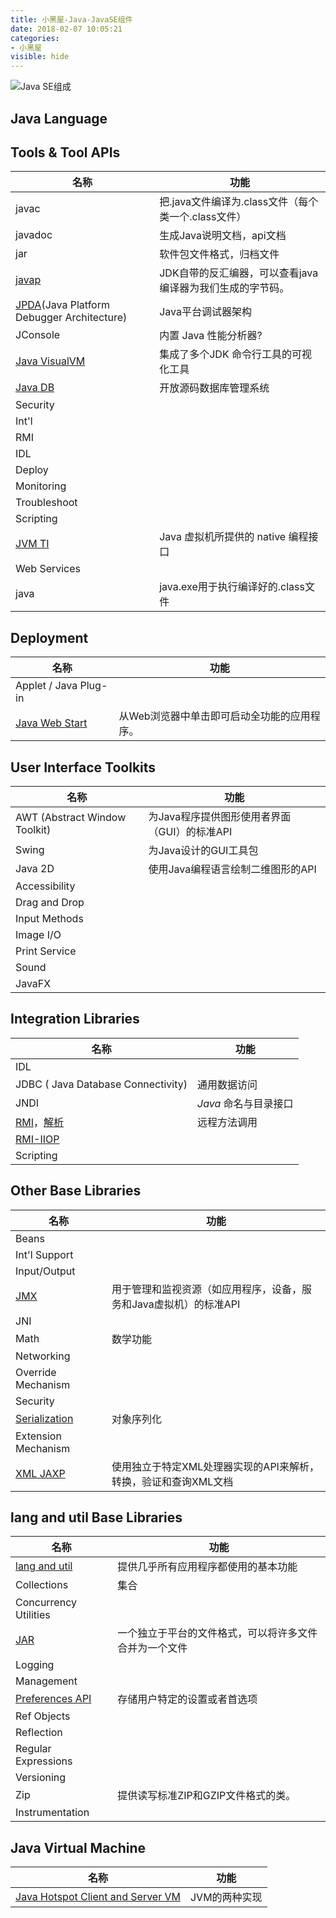 ```yaml
---
title: 小黑屋-Java-JavaSE组件
date: 2018-02-07 10:05:21
categories: 
- 小黑屋
visible: hide 
---
```




![[Java SE组成](https://zhuanlan.zhihu.com/p/33474703)](https://pic3.zhimg.com/80/v2-8220cc3f1bdcc5a3568f89b904d12180_hd.jpg)

## Java Language

## Tools & Tool APIs

| 名称                                       | 功能                                 |
| ---------------------------------------- | ---------------------------------- |
| javac                                    | 把.java文件编译为.class文件（每个类一个.class文件） |
| javadoc                                  | 生成Java说明文档，api文档                   |
| jar                                      | 软件包文件格式，归档文件                       |
| [javap](http://www.importnew.com/18398.html) | JDK自带的反汇编器，可以查看java编译器为我们生成的字节码。   |
| [JPDA](https://www.ibm.com/developerworks/cn/java/j-lo-jpda1/)(Java Platform Debugger Architecture) | Java平台调试器架构                        |
| JConsole                                 | 内置 Java 性能分析器?                     |
| [Java VisualVM](https://en.wikipedia.org/wiki/VisualVM) | 集成了多个JDK 命令行工具的可视化工具               |
| [Java DB](https://zh.wikipedia.org/zh-hans/Apache_Derby) | 开放源码数据库管理系统                        |
| Security                                 |                                    |
| Int'l                                    |                                    |
| RMI                                      |                                    |
| IDL                                      |                                    |
| Deploy                                   |                                    |
| Monitoring                               |                                    |
| Troubleshoot                             |                                    |
| Scripting                                |                                    |
| [JVM TI](https://www.ibm.com/developerworks/cn/java/j-lo-jpda2/) | Java 虚拟机所提供的 native 编程接口           |
| Web Services                             |                                    |
| java                                     | java.exe用于执行编译好的.class文件           |

## Deployment

| 名称                                       | 功能                      |
| ---------------------------------------- | ----------------------- |
| Applet / Java Plug-in                    |                         |
| [Java Web Start](https://docs.oracle.com/javase/8/docs/technotes/guides/javaws/index.html) | 从Web浏览器中单击即可启动全功能的应用程序。 |

## User Interface Toolkits

| 名称                            | 功能                          |
| ----------------------------- | --------------------------- |
| AWT (Abstract Window Toolkit) | 为Java程序提供图形使用者界面（GUI）的标准API |
| Swing                         | 为Java设计的GUI工具包              |
| Java 2D                       | 使用Java编程语言绘制二维图形的API        |
| Accessibility                 |                             |
| Drag and Drop                 |                             |
| Input Methods                 |                             |
| Image I/O                     |                             |
| Print Service                 |                             |
| Sound                         |                             |
| JavaFX                        |                             |

## Integration Libraries

| 名称                                       | 功能             |
| ---------------------------------------- | -------------- |
| IDL                                      |                |
| JDBC ( Java Database Connectivity)       | 通用数据访问         |
| JNDI                                     | *Java* 命名与目录接口 |
| [RMI](https://docs.oracle.com/javase/8/docs/technotes/guides/rmi/index.html)，[解析](http://blog.csdn.net/suifeng3051/article/details/48469523) | 远程方法调用         |
| [RMI-IIOP](https://www.ibm.com/support/knowledgecenter/zh/SSYKE2_8.0.0/com.ibm.java.win.80.doc/rmi-iiop/overview.html) |                |
| Scripting                                |                |

## Other Base Libraries

| 名称                                       | 功能                                   |
| ---------------------------------------- | ------------------------------------ |
| Beans                                    |                                      |
| Int'l Support                            |                                      |
| Input/Output                             |                                      |
| [JMX](https://docs.oracle.com/javase/8/docs/technotes/guides/jmx/index.html) | 用于管理和监视资源（如应用程序，设备，服务和Java虚拟机）的标准API |
| JNI                                      |                                      |
| Math                                     | 数学功能                                 |
| Networking                               |                                      |
| Override Mechanism                       |                                      |
| Security                                 |                                      |
| [Serialization](https://docs.oracle.com/javase/8/docs/technotes/guides/serialization/index.html) | 对象序列化                                |
| Extension Mechanism                      |                                      |
| [XML JAXP](https://docs.oracle.com/javase/8/docs/technotes/guides/xml/index.html) | 使用独立于特定XML处理器实现的API来解析，转换，验证和查询XML文档 |

## lang and util Base Libraries

| 名称                                       | 功能                          |
| ---------------------------------------- | --------------------------- |
| [lang and util](https://docs.oracle.com/javase/8/docs/technotes/guides/lang/index.html) | 提供几乎所有应用程序都使用的基本功能          |
| Collections                              | 集合                          |
| Concurrency Utilities                    |                             |
| [JAR](https://docs.oracle.com/javase/8/docs/technotes/guides/jar/index.html) | 一个独立于平台的文件格式，可以将许多文件合并为一个文件 |
| Logging                                  |                             |
| Management                               |                             |
| [Preferences API](https://www.ibm.com/developerworks/cn/java/j-prefapi/index.html) | 存储用户特定的设置或者首选项              |
| Ref Objects                              |                             |
| Reflection                               |                             |
| Regular Expressions                      |                             |
| Versioning                               |                             |
| Zip                                      | 提供读写标准ZIP和GZIP文件格式的类。       |
| Instrumentation                          |                             |

## Java Virtual Machine

| 名称                                       | 功能       |
| ---------------------------------------- | -------- |
| [Java Hotspot Client and Server VM](https://docs.oracle.com/javase/8/docs/technotes/guides/vm/index.html) | JVM的两种实现 |